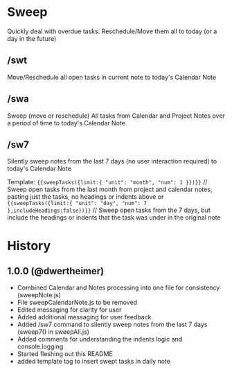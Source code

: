 # Sweep

Quickly deal with overdue tasks. Reschedule/Move them all to today (or a day in the future)

## /swt
Move/Reschedule all open tasks in current note to today's Calendar Note
## /swa
Sweep (move or reschedule) All tasks from Calendar and Project Notes over a period of time to today's Calendar Note
## /sw7
Silently sweep notes from the last 7 days (no user interaction required) to today's Calendar Note

Template:
`{{sweepTasks({limit:{ "unit": "month", "num": 1 }})}}` // Sweep open tasks from the last month from project and calendar notes, pasting just the tasks, no headings or indents above
or
`{{sweepTasks({limit:{ "unit": "day", "num": 7 },includeHeadings:false})}}`  // Sweep open tasks from the 7 days, but include the headings or indents that the task was under in the original note

# History
## 1.0.0 (@dwertheimer)
- Combined Calendar and Notes processing into one file for consistency (sweepNote.js)
- File sweepCalendarNote.js to be removed
- Edited messaging for clarity for user
- Added additional messaging for user feedback
- Added /sw7 command to silently sweep notes from the last 7 days (sweep7() in sweepAll.js)
- Added comments for understanding the indents logic and console.logging
- Started fleshing out this README
- added template tag to insert swept tasks in daily note
